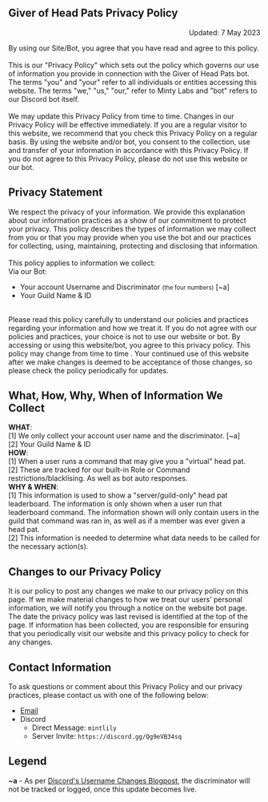 <h2>Giver of Head Pats Privacy Policy</h2>
<div style="text-align: right">
  <p>Updated: 7 May 2023</p>
</div>
<div>
  <p>
    By using our Site/Bot, you agree that you have read and agree to this policy.
    <br />
    <br />
    This is our "Privacy Policy" which sets out the policy which governs our use of information you provide in connection with the Giver of Head Pats bot. The terms "you" and "your" refer to all individuals or entities accessing this
    website. The terms "we," "us," "our," refer to Minty Labs and "bot" refers to our Discord bot itself.
    <br />
    <br />
    We may update this Privacy Policy from time to time. Changes in our Privacy Policy will be effective immediately. If you are a regular visitor to this website, we recommend that you check this Privacy Policy on a regular basis. By
    using the website and/or bot, you consent to the collection, use and transfer of your information in accordance with this Privacy Policy. If you do not agree to this Privacy Policy, please do not use this website or our bot.
  </p>

  <h2>Privacy Statement</h2>
  <p>
    We respect the privacy of your information. We provide this explanation about our information practices as a show of our commitment to protect your privacy. This policy describes the types of information we may collect from you or
    that you may provide when you use the bot and our practices for collecting, using, maintaining, protecting and disclosing that information.
    <br />
    <br />
    This policy applies to information we collect:
    <br />
    Via our Bot:
  </p>

  <ul>
    <li>Your account Username and Discriminator <small>(the four numbers)</small> [~a]</li>
    <li>Your Guild Name & ID</li>
  </ul>
  <br />
  Please read this policy carefully to understand our policies and practices regarding your information and how we treat it. If you do not agree with our policies and practices, your choice is not to use our website or bot. By accessing
  or using this website/bot, you agree to this privacy policy. This policy may change from time to time
  <span hidden>(see <a href="unset">Changes to Our Privacy Policy</a>)</span>. Your continued use of this website after we make changes is deemed to be acceptance of those changes, so please check the policy periodically for updates.

  <h2>What, How, Why, When of Information We Collect</h2>
  <p>
    <b>WHAT</b>:&nbsp;<br>
    [1] We only collect your account user name and the discriminator. [~a]<br>
    [2] Your Guild Name & ID 
    <br />
    <b>HOW</b>:&nbsp;<br>
    [1] When a user runs a command that may give you a "virtual" head pat.<br>
    [2] These are tracked for our built-in Role or Command restrictions/blacklising. As well as bot auto responses. 
    <br />
    <b>WHY &amp; WHEN</b>:&nbsp;<br>
    [1] This information is used to show a "server/guild-only" head pat leaderboard. The information is only shown when a user run that leaderboard command. The information shown will only contain users in the guild that command was ran in, as well as if a member was ever given a head pat.<br>
    [2] This information is needed to determine what data needs to be called for the necessary action(s). 
  </p>
  <h2>Changes to our Privacy Policy</h2>
  <p>
    It is our policy to post any changes we make to our privacy policy on this page. If we make material changes to how we treat our users’ personal information, we will notify you through a notice on the website bot page. The date the
    privacy policy was last revised is identified at the top of the page. If information has been collected, you are responsible for ensuring that you periodically visit our website and this privacy policy to check for any changes.
  </p>
  <h2>Contact Information</h2>
  <p>
    To ask questions or comment about this Privacy Policy and our privacy practices, please contact us with one of the following below:
  </p>

  <ul>
    <li><a href="mailto:admin@mintlily.lgbt?subject=GoHP%20Privacy%20Policy%20Contact%20Info%20Clicked">Email</a></li>
    <li>
      Discord
      <ul>
        <li>Direct Message: <code>mintlily</code></li>
        <li>Server Invite: <code>https://discord.gg/Qg9eVB34sq</code></li>
      </ul>
    </li>
  </ul>

  <h2>Legend</h2>
  <p><b>~a</b> - As per <a href="https://discord.com/blog/usernames" target="_blank">Discord&#39;s Username Changes Blogpost</a>, the discriminator will not be tracked or logged, once this update becomes live.</p>
</div>
